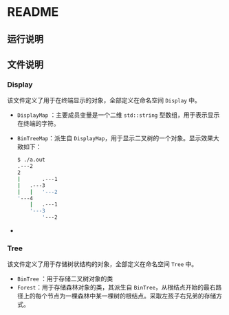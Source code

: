 # README

## 运行说明

## 文件说明

### Display

该文件定义了用于在终端显示的对象，全部定义在命名空间 `Display` 中。

- `DisplayMap` ：主要成员变量是一个二维 `std::string` 型数组，用于表示显示在终端的字符。

- `BinTreeMap`：派生自 `DisplayMap`，用于显示二叉树的一个对象。显示效果大致如下：

  ```bash
  $ ./a.out
  .---2        
  2            
  |       .---1
  |   .---3    
  |   |   '---2
  '---4        
      |   .---1
      '---3    
          '---2
  ```

- 

### Tree

该文件定义了用于存储树状结构的对象，全部定义在命名空间 `Tree` 中。

- `BinTree` ：用于存储二叉树对象的类
- `Forest`：用于存储森林对象的类，其派生自 `BinTree`，从根结点开始的最右路径上的每个节点为一棵森林中某一棵树的根结点。采取左孩子右兄弟的存储方式。